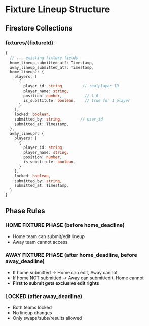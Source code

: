 # Fixture Lineup Structure

## Firestore Collections

### fixtures/{fixtureId}
```typescript
{
  // ... existing fixture fields
  home_lineup_submitted_at?: Timestamp,
  away_lineup_submitted_at?: Timestamp,
  home_lineup?: {
    players: [
      {
        player_id: string,        // realplayer ID
        player_name: string,
        position: number,          // 1-6
        is_substitute: boolean,    // true for 1 player
      }
    ],
    locked: boolean,
    submitted_by: string,        // user_id
    submitted_at: Timestamp,
  },
  away_lineup?: {
    players: [
      {
        player_id: string,
        player_name: string,
        position: number,
        is_substitute: boolean,
      }
    ],
    locked: boolean,
    submitted_by: string,
    submitted_at: Timestamp,
  }
}
```

## Phase Rules

### HOME FIXTURE PHASE (before home_deadline)
- Home team can submit/edit lineup
- Away team cannot access

### AWAY FIXTURE PHASE (after home_deadline, before away_deadline)
- If home submitted → Home can edit, Away cannot
- If home NOT submitted → Away can submit/edit, Home cannot
- **First to submit gets exclusive edit rights**

### LOCKED (after away_deadline)
- Both teams locked
- No lineup changes
- Only swaps/subs/results allowed
